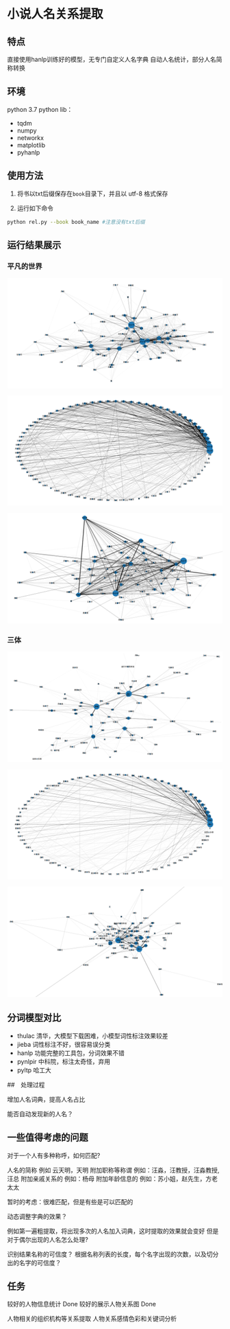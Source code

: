 # 小说人名关系提取

## 特点

直接使用hanlp训练好的模型，无专门自定义人名字典
自动人名统计，部分人名简称转换

## 环境

python 3.7
python lib：

- tqdm
- numpy
- networkx
- matplotlib
- pyhanlp

## 使用方法

1. 将书以txt后缀保存在`book`目录下，并且以 utf-8 格式保存

2. 运行如下命令

```bash
python rel.py --book book_name #注意没有txt后缀
```

## 运行结果展示

### 平凡的世界

![pfdsj](readme/pfdsj.png)

![pfdsj2](readme/pfdsj2.png)





![pfdsj3](readme/pfdsj3.png)

### 三体

![santi](readme/santi.png)

![santi2](readme/santi2.png)



![santi3](readme/santi3.png)



## 分词模型对比

- thulac 清华，大模型下载困难，小模型词性标注效果较差
- jieba 词性标注不好，很容易误分类
- hanlp 功能完整的工具包，分词效果不错
- pynlpir 中科院，标注太奇怪，弃用
- pyltp 哈工大

##　处理过程

增加人名词典，提高人名占比

能否自动发现新的人名？

## 一些值得考虑的问题

对于一个人有多种称呼，如何匹配?

人名的简称 例如 云天明，天明
附加职称等称谓 例如：汪淼，汪教授，汪淼教授,汪总
附加亲戚关系的 例如：杨母
附加年龄信息的 例如：苏小姐，赵先生，方老太太

暂时的考虑：很难匹配，但是有些是可以匹配的


动态调整字典的效果？

例如第一遍粗提取，将出现多次的人名加入词典，这时提取的效果就会变好
但是对于偶尔出现的人名怎么处理?

识别结果名称的可信度？
根据名称列表的长度，每个名字出现的次数，以及切分出的名字的可信度？

## 任务

较好的人物信息统计 Done
较好的展示人物关系图 Done

人物相关的组织机构等关系提取
人物关系感情色彩和关键词分析

